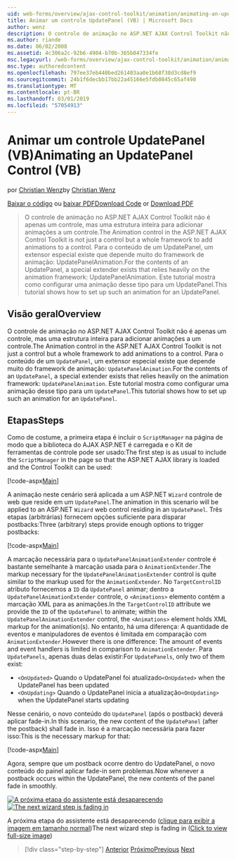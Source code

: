 ```yaml
---
uid: web-forms/overview/ajax-control-toolkit/animation/animating-an-updatepanel-control-vb
title: Animar um controle UpdatePanel (VB) | Microsoft Docs
author: wenz
description: O controle de animação no ASP.NET AJAX Control Toolkit não é apenas um controle, mas uma estrutura inteira para adicionar animações a um controle. Para o conteúdo de um...
ms.author: riande
ms.date: 06/02/2008
ms.assetid: 4c306a2c-92b6-4904-b70b-365b847334fe
msc.legacyurl: /web-forms/overview/ajax-control-toolkit/animation/animating-an-updatepanel-control-vb
msc.type: authoredcontent
ms.openlocfilehash: 797ee37eb440bed261403aa0e1b68f38d3cd8ef9
ms.sourcegitcommit: 24b1f6decbb17bb22a45166e5fdb0845c65af498
ms.translationtype: MT
ms.contentlocale: pt-BR
ms.lasthandoff: 03/01/2019
ms.locfileid: "57054913"
---
```

<a name="animating-an-updatepanel-control-vb"></a><span data-ttu-id="932b3-104">Animar um controle UpdatePanel (VB)</span><span class="sxs-lookup"><span data-stu-id="932b3-104">Animating an UpdatePanel Control (VB)</span></span>
====================
<span data-ttu-id="932b3-105">por [Christian Wenz](https://github.com/wenz)</span><span class="sxs-lookup"><span data-stu-id="932b3-105">by [Christian Wenz](https://github.com/wenz)</span></span>

<span data-ttu-id="932b3-106">[Baixar o código](http://download.microsoft.com/download/9/3/f/93f8daea-bebd-4821-833b-95205389c7d0/UpdatePanelAnimation1.vb.zip) ou [baixar PDF](http://download.microsoft.com/download/b/6/a/b6ae89ee-df69-4c87-9bfb-ad1eb2b23373/updatepanelanimation1VB.pdf)</span><span class="sxs-lookup"><span data-stu-id="932b3-106">[Download Code](http://download.microsoft.com/download/9/3/f/93f8daea-bebd-4821-833b-95205389c7d0/UpdatePanelAnimation1.vb.zip) or [Download PDF](http://download.microsoft.com/download/b/6/a/b6ae89ee-df69-4c87-9bfb-ad1eb2b23373/updatepanelanimation1VB.pdf)</span></span>

> <span data-ttu-id="932b3-107">O controle de animação no ASP.NET AJAX Control Toolkit não é apenas um controle, mas uma estrutura inteira para adicionar animações a um controle.</span><span class="sxs-lookup"><span data-stu-id="932b3-107">The Animation control in the ASP.NET AJAX Control Toolkit is not just a control but a whole framework to add animations to a control.</span></span> <span data-ttu-id="932b3-108">Para o conteúdo de um UpdatePanel, um extensor especial existe que depende muito do framework de animação: UpdatePanelAnimation.</span><span class="sxs-lookup"><span data-stu-id="932b3-108">For the contents of an UpdatePanel, a special extender exists that relies heavily on the animation framework: UpdatePanelAnimation.</span></span> <span data-ttu-id="932b3-109">Este tutorial mostra como configurar uma animação desse tipo para um UpdatePanel.</span><span class="sxs-lookup"><span data-stu-id="932b3-109">This tutorial shows how to set up such an animation for an UpdatePanel.</span></span>


## <a name="overview"></a><span data-ttu-id="932b3-110">Visão geral</span><span class="sxs-lookup"><span data-stu-id="932b3-110">Overview</span></span>

<span data-ttu-id="932b3-111">O controle de animação no ASP.NET AJAX Control Toolkit não é apenas um controle, mas uma estrutura inteira para adicionar animações a um controle.</span><span class="sxs-lookup"><span data-stu-id="932b3-111">The Animation control in the ASP.NET AJAX Control Toolkit is not just a control but a whole framework to add animations to a control.</span></span> <span data-ttu-id="932b3-112">Para o conteúdo de um `UpdatePanel`, um extensor especial existe que depende muito do framework de animação: `UpdatePanelAnimation`.</span><span class="sxs-lookup"><span data-stu-id="932b3-112">For the contents of an `UpdatePanel`, a special extender exists that relies heavily on the animation framework: `UpdatePanelAnimation`.</span></span> <span data-ttu-id="932b3-113">Este tutorial mostra como configurar uma animação desse tipo para um `UpdatePanel`.</span><span class="sxs-lookup"><span data-stu-id="932b3-113">This tutorial shows how to set up such an animation for an `UpdatePanel`.</span></span>

## <a name="steps"></a><span data-ttu-id="932b3-114">Etapas</span><span class="sxs-lookup"><span data-stu-id="932b3-114">Steps</span></span>

<span data-ttu-id="932b3-115">Como de costume, a primeira etapa é incluir o `ScriptManager` na página de modo que a biblioteca do AJAX ASP.NET é carregada e o Kit de ferramentas de controle pode ser usado:</span><span class="sxs-lookup"><span data-stu-id="932b3-115">The first step is as usual to include the `ScriptManager` in the page so that the ASP.NET AJAX library is loaded and the Control Toolkit can be used:</span></span>

[!code-aspx[Main](animating-an-updatepanel-control-vb/samples/sample1.aspx)]

<span data-ttu-id="932b3-116">A animação neste cenário será aplicada a um ASP.NET `Wizard` controle de web que reside em um `UpdatePanel`.</span><span class="sxs-lookup"><span data-stu-id="932b3-116">The animation in this scenario will be applied to an ASP.NET `Wizard` web control residing in an `UpdatePanel`.</span></span> <span data-ttu-id="932b3-117">Três etapas (arbitrárias) fornecem opções suficiente para disparar postbacks:</span><span class="sxs-lookup"><span data-stu-id="932b3-117">Three (arbitrary) steps provide enough options to trigger postbacks:</span></span>

[!code-aspx[Main](animating-an-updatepanel-control-vb/samples/sample2.aspx)]

<span data-ttu-id="932b3-118">A marcação necessária para o `UpdatePanelAnimationExtender` controle é bastante semelhante à marcação usada para o `AnimationExtender`.</span><span class="sxs-lookup"><span data-stu-id="932b3-118">The markup necessary for the `UpdatePanelAnimationExtender` control is quite similar to the markup used for the `AnimationExtender`.</span></span> <span data-ttu-id="932b3-119">No `TargetControlID` atributo fornecemos a `ID` da `UpdatePanel` animar; dentro a `UpdatePanelAnimationExtender` controle, o `<Animations>` elemento contém a marcação XML para as animações.</span><span class="sxs-lookup"><span data-stu-id="932b3-119">In the `TargetControlID` attribute we provide the `ID` of the `UpdatePanel` to animate; within the `UpdatePanelAnimationExtender` control, the `<Animations>` element holds XML markup for the animation(s).</span></span> <span data-ttu-id="932b3-120">No entanto, há uma diferença: A quantidade de eventos e manipuladores de eventos é limitada em comparação com `AnimationExtender`.</span><span class="sxs-lookup"><span data-stu-id="932b3-120">However there is one difference: The amount of events and event handlers is limited in comparison to `AnimationExtender`.</span></span> <span data-ttu-id="932b3-121">Para `UpdatePanels`, apenas duas delas existir:</span><span class="sxs-lookup"><span data-stu-id="932b3-121">For `UpdatePanels`, only two of them exist:</span></span>

- <span data-ttu-id="932b3-122">`<OnUpdated>` Quando o UpdatePanel foi atualizado</span><span class="sxs-lookup"><span data-stu-id="932b3-122">`<OnUpdated>` when the UpdatePanel has been updated</span></span>
- <span data-ttu-id="932b3-123">`<OnUpdating>` Quando o UpdatePanel inicia a atualização</span><span class="sxs-lookup"><span data-stu-id="932b3-123">`<OnUpdating>` when the UpdatePanel starts updating</span></span>

<span data-ttu-id="932b3-124">Nesse cenário, o novo conteúdo do `UpdatePanel` (após o postback) deverá aplicar fade-in.</span><span class="sxs-lookup"><span data-stu-id="932b3-124">In this scenario, the new content of the `UpdatePanel` (after the postback) shall fade in.</span></span> <span data-ttu-id="932b3-125">Isso é a marcação necessária para fazer isso:</span><span class="sxs-lookup"><span data-stu-id="932b3-125">This is the necessary markup for that:</span></span>

[!code-aspx[Main](animating-an-updatepanel-control-vb/samples/sample3.aspx)]

<span data-ttu-id="932b3-126">Agora, sempre que um postback ocorre dentro do UpdatePanel, o novo conteúdo do painel aplicar fade-in sem problemas.</span><span class="sxs-lookup"><span data-stu-id="932b3-126">Now whenever a postback occurs within the UpdatePanel, the new contents of the panel fade in smoothly.</span></span>


<span data-ttu-id="932b3-127">[![A próxima etapa do assistente está desaparecendo](animating-an-updatepanel-control-vb/_static/image2.png)](animating-an-updatepanel-control-vb/_static/image1.png)</span><span class="sxs-lookup"><span data-stu-id="932b3-127">[![The next wizard step is fading in](animating-an-updatepanel-control-vb/_static/image2.png)](animating-an-updatepanel-control-vb/_static/image1.png)</span></span>

<span data-ttu-id="932b3-128">A próxima etapa do assistente está desaparecendo ([clique para exibir a imagem em tamanho normal](animating-an-updatepanel-control-vb/_static/image3.png))</span><span class="sxs-lookup"><span data-stu-id="932b3-128">The next wizard step is fading in ([Click to view full-size image](animating-an-updatepanel-control-vb/_static/image3.png))</span></span>

> [!div class="step-by-step"]
> <span data-ttu-id="932b3-129">[Anterior](changing-an-animation-using-client-side-code-vb.md)
> [Próximo](dynamically-controlling-updatepanel-animations-vb.md)</span><span class="sxs-lookup"><span data-stu-id="932b3-129">[Previous](changing-an-animation-using-client-side-code-vb.md)
[Next](dynamically-controlling-updatepanel-animations-vb.md)</span></span>
